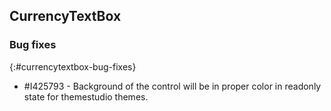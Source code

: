 ## CurrencyTextBox

### Bug fixes
{:#currencytextbox-bug-fixes}

* \#I425793 - Background of the control will be in proper color in readonly state for themestudio themes.